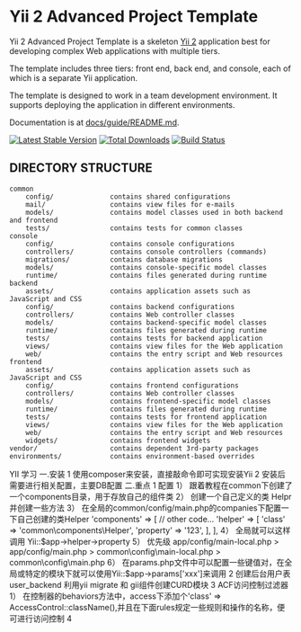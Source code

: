 Yii 2 Advanced Project Template
===============================

Yii 2 Advanced Project Template is a skeleton [Yii 2](http://www.yiiframework.com/) application best for
developing complex Web applications with multiple tiers.

The template includes three tiers: front end, back end, and console, each of which
is a separate Yii application.

The template is designed to work in a team development environment. It supports
deploying the application in different environments.

Documentation is at [docs/guide/README.md](docs/guide/README.md).

[![Latest Stable Version](https://poser.pugx.org/yiisoft/yii2-app-advanced/v/stable.png)](https://packagist.org/packages/yiisoft/yii2-app-advanced)
[![Total Downloads](https://poser.pugx.org/yiisoft/yii2-app-advanced/downloads.png)](https://packagist.org/packages/yiisoft/yii2-app-advanced)
[![Build Status](https://travis-ci.org/yiisoft/yii2-app-advanced.svg?branch=master)](https://travis-ci.org/yiisoft/yii2-app-advanced)

DIRECTORY STRUCTURE
-------------------

```
common
    config/              contains shared configurations
    mail/                contains view files for e-mails
    models/              contains model classes used in both backend and frontend
    tests/               contains tests for common classes    
console
    config/              contains console configurations
    controllers/         contains console controllers (commands)
    migrations/          contains database migrations
    models/              contains console-specific model classes
    runtime/             contains files generated during runtime
backend
    assets/              contains application assets such as JavaScript and CSS
    config/              contains backend configurations
    controllers/         contains Web controller classes
    models/              contains backend-specific model classes
    runtime/             contains files generated during runtime
    tests/               contains tests for backend application    
    views/               contains view files for the Web application
    web/                 contains the entry script and Web resources
frontend
    assets/              contains application assets such as JavaScript and CSS
    config/              contains frontend configurations
    controllers/         contains Web controller classes
    models/              contains frontend-specific model classes
    runtime/             contains files generated during runtime
    tests/               contains tests for frontend application
    views/               contains view files for the Web application
    web/                 contains the entry script and Web resources
    widgets/             contains frontend widgets
vendor/                  contains dependent 3rd-party packages
environments/            contains environment-based overrides
```
YII 学习
一.安装
    1 使用composer来安装，直接敲命令即可实现安装Yii
    2 安装后需要进行相关配置，主要DB配置
二.重点
    1 配置
        1） 跟着教程在common下创建了一个components目录，用于存放自己的组件类
        2） 创建一个自己定义的类 Helpr 并创建一些方法
        3） 在全局的common/config/main.php的companies下配置一下自己创建的类Helper
            'components' => [
                // other code...
                'helper' => [
                    'class' => 'common\components\Helper',
                    'property' => '123',
                ],
            ],
        4） 全局就可以这样调用 Yii::$app->helper->property
        5） 优先级 app/config/main-local.php > app/config/main.php > common\config\main-local.php > common\config\main.php
        6） 在params.php文件中可以配置一些键值对，在全局或特定的模块下就可以使用Yii::$app->params['xxx']来调用
    2 创建后台用户表user_backend 利用yii migrate 和 gii组件创建CURD模块
    3 ACF访问控制过滤器
        1） 在控制器的behaviors方法中，access下添加个'class' => AccessControl::className(),并且在下面rules规定一些规则和操作的名称，便可进行访问控制
    4 